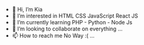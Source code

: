 - 👋 Hi, I’m Kia
- 👀 I’m interested in HTML CSS JavaScript React JS
- 🌱 I’m currently learning PHP - Python - Node Js
- 💞️ I’m looking to collaborate on everything ... 
- 📫 How to reach me No Way :( ...

<!---
kiServer/kiServer is a ✨ special ✨ repository because its `README.md` (this file) appears on your GitHub profile.
You can click the Preview link to take a look at your changes.
--->
